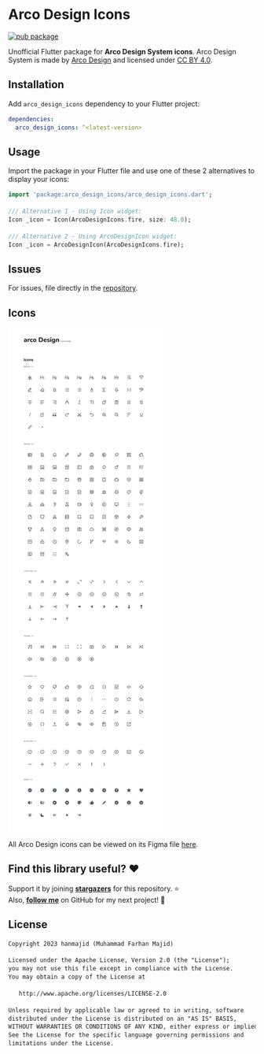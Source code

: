 # Arco Design Icons

[![pub package](https://img.shields.io/pub/v/arco_design_icons.svg)](https://pub.dev/packages/arco_design_icons)

Unofficial Flutter package for **Arco Design System icons**. Arco Design System is made by [Arco Design](https://www.figma.com/@arcodsystem) and licensed under [CC BY 4.0](https://creativecommons.org/licenses/by/4.0/).

## Installation

Add `arco_design_icons` dependency to your Flutter project:

```yaml
dependencies:
  arco_design_icons: ^<latest-version>
```

## Usage

Import the package in your Flutter file and use one of these 2 alternatives to display your icons:

```dart
import 'package:arco_design_icons/arco_design_icons.dart';

/// Alternative 1 - Using Icon widget:
Icon _icon = Icon(ArcoDesignIcons.fire, size: 48.0);

/// Alternative 2 - Using ArcoDesignIcon widget:
Icon _icon = ArcoDesignIcon(ArcoDesignIcons.fire);
```

## Issues

For issues, file directly in the [repository](https://github.com/hanmajid/arco_design_icons/issues).

## Icons

<img src="https://github.com/hanmajid/arco_design_icons/blob/master/arco-design-icons.png?raw=true">

All Arco Design icons can be viewed on its Figma file [here](https://www.figma.com/community/file/1053233047330321743).

## Find this library useful? ❤️

Support it by joining __[stargazers](https://github.com/hanmajid/arco_design_icons/stargazers)__ for this repository. ⭐️ <br>
Also, __[follow me](https://github.com/hanmajid)__ on GitHub for my next project! 🤩

## License

```xml
Copyright 2023 hanmajid (Muhammad Farhan Majid)

Licensed under the Apache License, Version 2.0 (the "License");
you may not use this file except in compliance with the License.
You may obtain a copy of the License at

   http://www.apache.org/licenses/LICENSE-2.0

Unless required by applicable law or agreed to in writing, software
distributed under the License is distributed on an "AS IS" BASIS,
WITHOUT WARRANTIES OR CONDITIONS OF ANY KIND, either express or implied.
See the License for the specific language governing permissions and
limitations under the License.
```